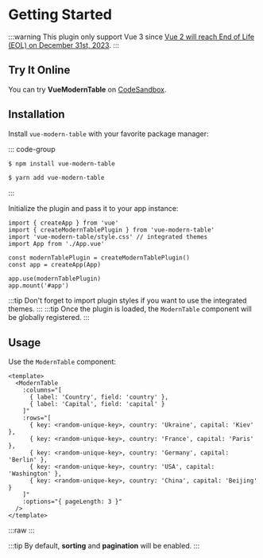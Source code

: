 # Getting Started

:::warning
This plugin only support Vue 3 since [Vue 2 will reach End of Life (EOL) on December 31st, 2023](https://v2.vuejs.org/lts/).
:::

## Try It Online

You can try **VueModernTable** on [CodeSandbox](https://codesandbox.io/p/sandbox/sleepy-maxwell-kduo36).

## Installation

Install `vue-modern-table` with your favorite package manager:

::: code-group
```sh [npm]
$ npm install vue-modern-table
```
```sh [yarn]
$ yarn add vue-modern-table
```
:::

Initialize the plugin and pass it to your app instance:

```js{2,3,6,9}
import { createApp } from 'vue'
import { createModernTablePlugin } from 'vue-modern-table'
import 'vue-modern-table/style.css' // integrated themes
import App from './App.vue'

const modernTablePlugin = createModernTablePlugin()
const app = createApp(App)

app.use(modernTablePlugin)
app.mount('#app')
```

:::tip
Don't forget to import plugin styles if you want to use the integrated themes.
:::
:::tip
Once the plugin is loaded, the `ModernTable` component will be globally registered.
:::

## Usage

Use the `ModernTable` component:

```vue
<template>
  <ModernTable
    :columns="[
      { label: 'Country', field: 'country' },
      { label: 'Capital', field: 'capital' }
    ]"
    :rows="[
      { key: <random-unique-key>, country: 'Ukraine', capital: 'Kiev' },
      { key: <random-unique-key>, country: 'France', capital: 'Paris' },
      { key: <random-unique-key>, country: 'Germany', capital: 'Berlin' },
      { key: <random-unique-key>, country: 'USA', capital: 'Washington' },
      { key: <random-unique-key>, country: 'China', capital: 'Beijing' }
    ]"
    :options="{ pageLength: 3 }"
  />
</template>
```

:::raw
<ModernTable
  :columns="[
    { label: 'Country', field: 'country' },
    { label: 'Capital', field: 'capital' }
  ]"
  :rows="[
    { key: 0, country: 'Ukraine', capital: 'Kiev' },
    { key: 1, country: 'France', capital: 'Paris' },
    { key: 2, country: 'Germany', capital: 'Berlin' },
    { key: 3, country: 'USA', capital: 'Washington' },
    { key: 4, country: 'China', capital: 'Beijing' }
  ]"
  :options="{ pageLength: 3 }"
/>
:::

:::tip
By default, **sorting** and **pagination** will be enabled.
:::
